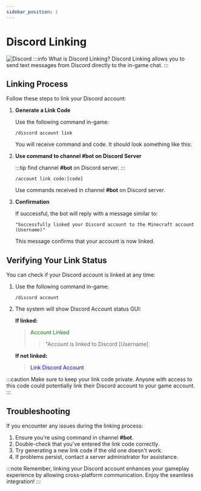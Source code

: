 ```yaml
---
sidebar_position: 1
---
```

# Discord Linking
![Discord](/img/doc/quality_of_life/discord/DiscordLinking.svg)
:::info What is Discord Linking?
Discord Linking allows you to send text messages from Discord directly to the in-game chat.
:::

## Linking Process

Follow these steps to link your Discord account:

1. **Generate a Link Code**

   Use the following command in-game:
   ```
   /discord account link
   ```

   You will receive command and code. It should look something like this:

   

2. **Use command to channel #bot on Discord Server**

   :::tip
   find channel **#bot** on Discord server.
   :::
   
   ```
   /account link code:[code]
   ```
   Use commands received in channel **#bot** on Discord server.

3. **Confirmation**

   If successful, the bot will reply with a message similar to:

   ```
   "Successfully linked your Discord account to the Minecraft account (Username)"
   ```

   This message confirms that your account is now linked.

## Verifying Your Link Status

You can check if your Discord account is linked at any time:

1. Use the following command in-game:
   ```
   /discord account
   ```

2. The system will show Discord Account status GUI:

   **If linked:**
   > <font color="green">Account Linked</font>
   >>"Account is linked to Discord [Username]

   **If not linked:**
      > <font color="blue">Link Discord Account</font>

:::caution
Make sure to keep your link code private. Anyone with access to this code could potentially link their Discord account to your game account.
:::

## Troubleshooting

If you encounter any issues during the linking process:

1. Ensure you're using command in channel **#bot**.
2. Double-check that you've entered the link code correctly.
3. Try generating a new link code if the old one doesn't work.
4. If problems persist, contact a server administrator for assistance.

:::note
Remember, linking your Discord account enhances your gameplay experience by allowing cross-platform communication. Enjoy the seamless integration!
:::